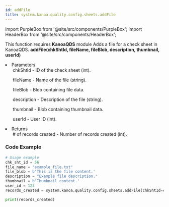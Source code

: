 ```yaml
---
id: addFile
title: system.kanoa.quality.config.sheets.addFile
---
```


import PurpleBox from '@site/src/components/PurpleBox';
import HeaderBox from '@site/src/components/HeaderBox';

<PurpleBox>This function requires <b>KanoaQDS</b> module</PurpleBox>
<HeaderBox header="Description">Adds a file for a check sheet in KanoaQDS.</HeaderBox>
<HeaderBox header="Syntax">
    <b>addFile(chkShtId, fileName, fileBlob, description, thumbnail, userId)</b>
    <li> Parameters <br />
        <ul>chkShtId - ID of the check sheet (int).</ul>
        <ul>fileName - Name of the file (string).</ul>
        <ul>fileBlob - Blob containing file data.</ul>
        <ul>description - Description of the file (string).</ul>
        <ul>thumbnail - Blob containing thumbnail data.</ul>
        <ul>userId - User ID (int).</ul>
    </li>
    <li> Returns <br />
        <ul># of records created - Number of records created (int).</ul>
    </li>
</HeaderBox>

### Code Example
```python
# Usage example
chk_sht_id = 56
file_name = "example_file.txt"
file_blob = b'This is the file content.'
description = "Example file description."
thumbnail = b'Thumbnail content.'
user_id = 123
records_created = system.kanoa.quality.config.sheets.addFile(chkShtId=chk_sht_id, fileName=file_name, fileBlob=file_blob, description=description, thumbnail=thumbnail, userId=user_id)

print(records_created)

